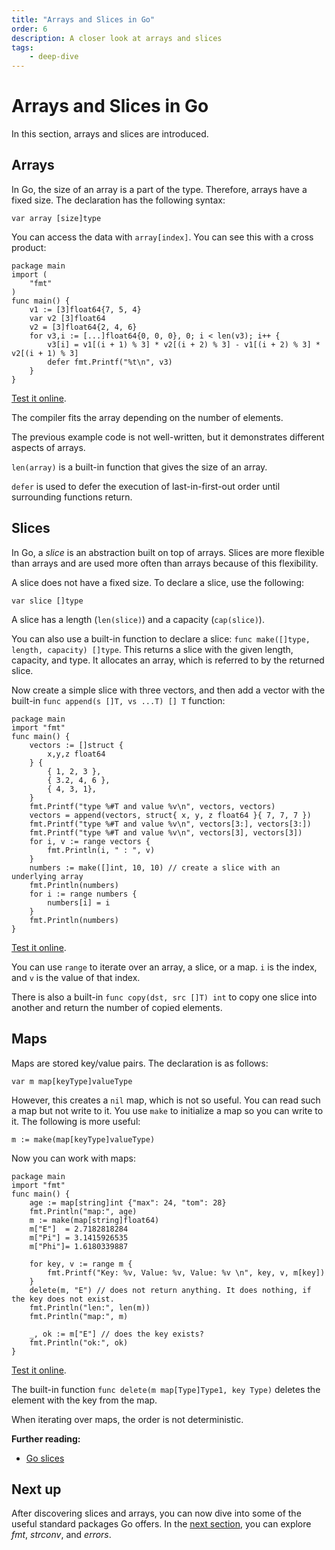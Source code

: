```yaml
---
title: "Arrays and Slices in Go"
order: 6
description: A closer look at arrays and slices
tags: 
    - deep-dive
---
```


# Arrays and Slices in Go

In this section, arrays and slices are introduced.

## Arrays

In Go, the size of an array is a part of the type. Therefore, arrays have a fixed size. The declaration has the following syntax:

```golang
var array [size]type
```

You can access the data with `array[index]`. You can see this with a cross product:

```golang
package main
import (
    "fmt"
)
func main() {
    v1 := [3]float64{7, 5, 4}
    var v2 [3]float64
    v2 = [3]float64{2, 4, 6}
    for v3,i := [...]float64{0, 0, 0}, 0; i < len(v3); i++ {
        v3[i] = v1[(i + 1) % 3] * v2[(i + 2) % 3] - v1[(i + 2) % 3] * v2[(i + 1) % 3]
        defer fmt.Printf("%t\n", v3)
    }
}
```

<HighlightBox type="tip">

[Test it online](https://go.dev/play/p/dHKzLGNNjxC).

</HighlightBox>

The compiler fits the array depending on the number of elements.

<HighlightBox type="note">

The previous example code is not well-written, but it demonstrates different aspects of arrays.

`len(array)` is a built-in function that gives the size of an array.

`defer` is used to defer the execution of last-in-first-out order until surrounding functions return.

</HighlightBox>

## Slices

In Go, a *slice* is an abstraction built on top of arrays. Slices are more flexible than arrays and are used more often than arrays because of this flexibility.

A slice does not have a fixed size. To declare a slice, use the following:

```golang
var slice []type
```

A slice has a length (`len(slice)`) and a capacity (`cap(slice)`).

You can also use a built-in function to declare a slice: `func make([]type, length, capacity) []type`. This returns a slice with the given length, capacity, and type. It allocates an array, which is referred to by the returned slice.

Now create a simple slice with three vectors, and then add a vector with the built-in `func append(s []T, vs ...T) [] T` function:

```golang
package main
import "fmt"
func main() {
    vectors := []struct {
        x,y,z float64
    } {
        { 1, 2, 3 },
        { 3.2, 4, 6 },
        { 4, 3, 1},
    }
    fmt.Printf("type %#T and value %v\n", vectors, vectors)
    vectors = append(vectors, struct{ x, y, z float64 }{ 7, 7, 7 })
    fmt.Printf("type %#T and value %v\n", vectors[3:], vectors[3:])
    fmt.Printf("type %#T and value %v\n", vectors[3], vectors[3])
    for i, v := range vectors {
        fmt.Println(i, " : ", v)
    }
    numbers := make([]int, 10, 10) // create a slice with an underlying array
    fmt.Println(numbers)
    for i := range numbers {
        numbers[i] = i
    }
    fmt.Println(numbers)
}
```

<HighlightBox type="tip">

[Test it online](https://go.dev/play/p/T8Ppscz5YjO).

</HighlightBox>

You can use `range` to iterate over an array, a slice, or a map. `i` is the index, and `v` is the value of that index.

There is also a built-in `func copy(dst, src []T) int` to copy one slice into another and return the number of copied elements.

## Maps

Maps are stored key/value pairs. The declaration is as follows:

```golang
var m map[keyType]valueType
```

However, this creates a `nil` map, which is not so useful. You can read such a map but not write to it. You use `make` to initialize a map so you can write to it. The following is more useful:

```golang
m := make(map[keyType]valueType)
```

Now you can work with maps:

```golang
package main
import "fmt"
func main() {
    age := map[string]int {"max": 24, "tom": 28}
    fmt.Println("map:", age)
    m := make(map[string]float64)
    m["E"]  = 2.7182818284
    m["Pi"] = 3.1415926535
    m["Phi"]= 1.6180339887
    
    for key, v := range m {
        fmt.Printf("Key: %v, Value: %v, Value: %v \n", key, v, m[key])
    }
    delete(m, "E") // does not return anything. It does nothing, if the key does not exist.
    fmt.Println("len:", len(m))
    fmt.Println("map:", m)
    
    _, ok := m["E"] // does the key exists?
    fmt.Println("ok:", ok)
}
```

<HighlightBox type="tip">

[Test it online](https://go.dev/play/p/1Ny9l13nHUg).

</HighlightBox>

The built-in function `func delete(m map[Type]Type1, key Type)` deletes the element with the key from the map.

<HighlightBox type="warn">

When iterating over maps, the order is not deterministic.

</HighlightBox>

<HighlightBox type="reading">

**Further reading:**

* [Go slices](https://blog.golang.org/go-slices-usage-and-internals)

</HighlightBox>

## Next up

After discovering slices and arrays, you can now dive into some of the useful standard packages Go offers. In the [next section](./6_packages.md), you can explore _fmt_, _strconv_, and _errors_.
